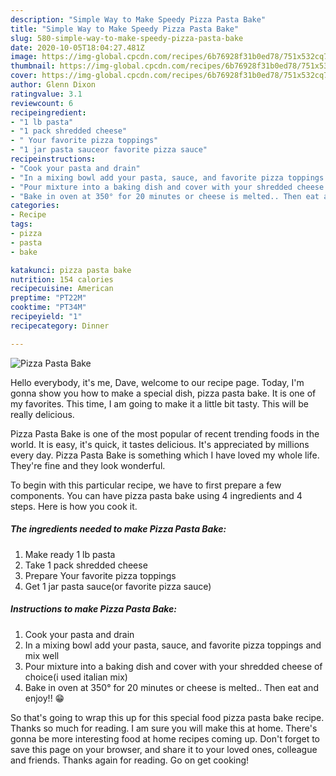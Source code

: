```yaml
---
description: "Simple Way to Make Speedy Pizza Pasta Bake"
title: "Simple Way to Make Speedy Pizza Pasta Bake"
slug: 580-simple-way-to-make-speedy-pizza-pasta-bake
date: 2020-10-05T18:04:27.481Z
image: https://img-global.cpcdn.com/recipes/6b76928f31b0ed78/751x532cq70/pizza-pasta-bake-recipe-main-photo.jpg
thumbnail: https://img-global.cpcdn.com/recipes/6b76928f31b0ed78/751x532cq70/pizza-pasta-bake-recipe-main-photo.jpg
cover: https://img-global.cpcdn.com/recipes/6b76928f31b0ed78/751x532cq70/pizza-pasta-bake-recipe-main-photo.jpg
author: Glenn Dixon
ratingvalue: 3.1
reviewcount: 6
recipeingredient:
- "1 lb pasta"
- "1 pack shredded cheese"
- " Your favorite pizza toppings"
- "1 jar pasta sauceor favorite pizza sauce"
recipeinstructions:
- "Cook your pasta and drain"
- "In a mixing bowl add your pasta, sauce, and favorite pizza toppings and mix well"
- "Pour mixture into a baking dish and cover with your shredded cheese of choice(i used italian mix)"
- "Bake in oven at 350° for 20 minutes or cheese is melted.. Then eat and enjoy!! 😁"
categories:
- Recipe
tags:
- pizza
- pasta
- bake

katakunci: pizza pasta bake 
nutrition: 154 calories
recipecuisine: American
preptime: "PT22M"
cooktime: "PT34M"
recipeyield: "1"
recipecategory: Dinner

---
```



![Pizza Pasta Bake](https://img-global.cpcdn.com/recipes/6b76928f31b0ed78/751x532cq70/pizza-pasta-bake-recipe-main-photo.jpg)

Hello everybody, it's me, Dave, welcome to our recipe page. Today, I'm gonna show you how to make a special dish, pizza pasta bake. It is one of my favorites. This time, I am going to make it a little bit tasty. This will be really delicious.



Pizza Pasta Bake is one of the most popular of recent trending foods in the world. It is easy, it's quick, it tastes delicious. It's appreciated by millions every day. Pizza Pasta Bake is something which I have loved my whole life. They're fine and they look wonderful.


To begin with this particular recipe, we have to first prepare a few components. You can have pizza pasta bake using 4 ingredients and 4 steps. Here is how you cook it.

<!--inarticleads1-->

##### The ingredients needed to make Pizza Pasta Bake:

1. Make ready 1 lb pasta
1. Take 1 pack shredded cheese
1. Prepare  Your favorite pizza toppings
1. Get 1 jar pasta sauce(or favorite pizza sauce)




<!--inarticleads2-->

##### Instructions to make Pizza Pasta Bake:

1. Cook your pasta and drain
1. In a mixing bowl add your pasta, sauce, and favorite pizza toppings and mix well
1. Pour mixture into a baking dish and cover with your shredded cheese of choice(i used italian mix)
1. Bake in oven at 350° for 20 minutes or cheese is melted.. Then eat and enjoy!! 😁




So that's going to wrap this up for this special food pizza pasta bake recipe. Thanks so much for reading. I am sure you will make this at home. There's gonna be more interesting food at home recipes coming up. Don't forget to save this page on your browser, and share it to your loved ones, colleague and friends. Thanks again for reading. Go on get cooking!
